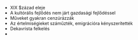 
- XIX $zázad eleje
- A kultórális fejlődés nem járt gazdasági fejlődéssel
- Műveket gyakran cenzúrázzák
- Az értelmiségieket száműzték, emigrációra kényszerítették
- Dekavrista felkelés
- 